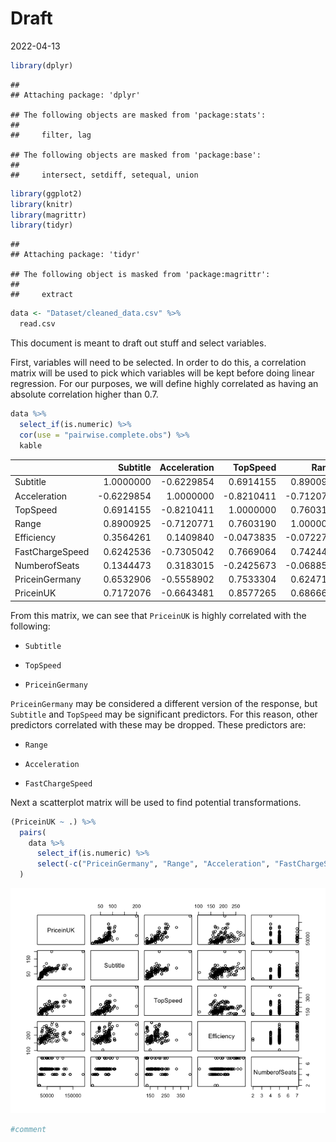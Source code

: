 Draft
================
2022-04-13

``` r
library(dplyr)
```

    ## 
    ## Attaching package: 'dplyr'

    ## The following objects are masked from 'package:stats':
    ## 
    ##     filter, lag

    ## The following objects are masked from 'package:base':
    ## 
    ##     intersect, setdiff, setequal, union

``` r
library(ggplot2)
library(knitr)
library(magrittr)
library(tidyr)
```

    ## 
    ## Attaching package: 'tidyr'

    ## The following object is masked from 'package:magrittr':
    ## 
    ##     extract

``` r
data <- "Dataset/cleaned_data.csv" %>%
  read.csv
```

This document is meant to draft out stuff and select variables.

First, variables will need to be selected. In order to do this, a
correlation matrix will be used to pick which variables will be kept
before doing linear regression. For our purposes, we will define highly
correlated as having an absolute correlation higher than 0.7.

``` r
data %>%
  select_if(is.numeric) %>%
  cor(use = "pairwise.complete.obs") %>%
  kable
```

|                 |   Subtitle | Acceleration |   TopSpeed |      Range | Efficiency | FastChargeSpeed | NumberofSeats | PriceinGermany |  PriceinUK |
|:----------------|-----------:|-------------:|-----------:|-----------:|-----------:|----------------:|--------------:|---------------:|-----------:|
| Subtitle        |  1.0000000 |   -0.6229854 |  0.6914155 |  0.8900925 |  0.3564261 |       0.6242536 |     0.1344473 |      0.6532906 |  0.7172076 |
| Acceleration    | -0.6229854 |    1.0000000 | -0.8210411 | -0.7120771 |  0.1409840 |      -0.7305042 |     0.3183015 |     -0.5558902 | -0.6643481 |
| TopSpeed        |  0.6914155 |   -0.8210411 |  1.0000000 |  0.7603190 | -0.0473835 |       0.7669064 |    -0.2425673 |      0.7533304 |  0.8577265 |
| Range           |  0.8900925 |   -0.7120771 |  0.7603190 |  1.0000000 | -0.0722725 |       0.7424490 |    -0.0688511 |      0.6247187 |  0.6866690 |
| Efficiency      |  0.3564261 |    0.1409840 | -0.0473835 | -0.0722725 |  1.0000000 |      -0.0961505 |     0.6024685 |      0.2435185 |  0.3375505 |
| FastChargeSpeed |  0.6242536 |   -0.7305042 |  0.7669064 |  0.7424490 | -0.0961505 |       1.0000000 |    -0.2456947 |      0.6045257 |  0.6505508 |
| NumberofSeats   |  0.1344473 |    0.3183015 | -0.2425673 | -0.0688511 |  0.6024685 |      -0.2456947 |     1.0000000 |     -0.0460184 | -0.0597642 |
| PriceinGermany  |  0.6532906 |   -0.5558902 |  0.7533304 |  0.6247187 |  0.2435185 |       0.6045257 |    -0.0460184 |      1.0000000 |  0.9846736 |
| PriceinUK       |  0.7172076 |   -0.6643481 |  0.8577265 |  0.6866690 |  0.3375505 |       0.6505508 |    -0.0597642 |      0.9846736 |  1.0000000 |

From this matrix, we can see that `PriceinUK` is highly correlated with
the following:

-   `Subtitle`

-   `TopSpeed`

-   `PriceinGermany`

`PriceinGermany` may be considered a different version of the response,
but `Subtitle` and `TopSpeed` may be significant predictors. For this
reason, other predictors correlated with these may be dropped. These
predictors are:

-   `Range`

-   `Acceleration`

-   `FastChargeSpeed`

Next a scatterplot matrix will be used to find potential
transformations.

``` r
(PriceinUK ~ .) %>%
  pairs(
    data %>%
      select_if(is.numeric) %>%
      select(-c("PriceinGermany", "Range", "Acceleration", "FastChargeSpeed"))
  )
```

![](draft_files/figure-gfm/unnamed-chunk-3-1.png)<!-- -->

``` r
#comment
```
